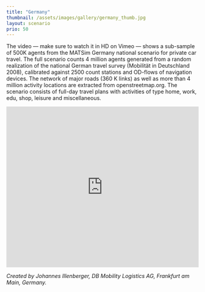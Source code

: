 ```yaml
---
title: "Germany"
thumbnail: /assets/images/gallery/germany_thumb.jpg
layout: scenario
prio: 50
---
```


The video &mdash; make sure to watch it in HD on Vimeo &mdash; shows a sub-sample of 500K agents from the MATSim Germany national scenario for private car travel. The full scenario counts 4 million agents generated from a random realization of the national German travel survey (Mobilität in Deutschland 2008), calibrated against 2500 count stations and OD-flows of navigation devices. The network of major roads (360 K links) as well as more than 4 million activity locations are extracted from openstreetmap.org. The scenario consists of full-day travel plans with activities of type home, work, edu, shop, leisure and miscellaneous.

<iframe allowfullscreen="" frameborder="0" height="422" mozallowfullscreen="" src="https://player.vimeo.com/video/124704874" webkitallowfullscreen="" width="100%"></iframe>

_Created by Johannes Illenberger, DB Mobility Logistics AG, Frankfurt am Main, Germany._